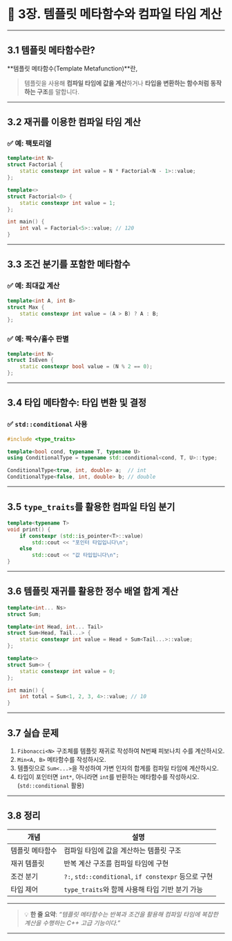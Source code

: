 # 📘 3장. 템플릿 메타함수와 컴파일 타임 계산

---

## 3.1 템플릿 메타함수란?

\*\*템플릿 메타함수(Template Metafunction)\*\*란,

> 템플릿을 사용해 **컴파일 타임에 값을 계산**하거나 **타입을 변환하는 함수처럼 동작하는 구조**를 말합니다.

---

## 3.2 재귀를 이용한 컴파일 타임 계산

### ✅ 예: 팩토리얼

```cpp
template<int N>
struct Factorial {
    static constexpr int value = N * Factorial<N - 1>::value;
};

template<>
struct Factorial<0> {
    static constexpr int value = 1;
};

int main() {
    int val = Factorial<5>::value; // 120
}
```

---

## 3.3 조건 분기를 포함한 메타함수

### ✅ 예: 최대값 계산

```cpp
template<int A, int B>
struct Max {
    static constexpr int value = (A > B) ? A : B;
};
```

### ✅ 예: 짝수/홀수 판별

```cpp
template<int N>
struct IsEven {
    static constexpr bool value = (N % 2 == 0);
};
```

---

## 3.4 타입 메타함수: 타입 변환 및 결정

### ✅ `std::conditional` 사용

```cpp
#include <type_traits>

template<bool cond, typename T, typename U>
using ConditionalType = typename std::conditional<cond, T, U>::type;

ConditionalType<true, int, double> a;  // int
ConditionalType<false, int, double> b; // double
```

---

## 3.5 `type_traits`를 활용한 컴파일 타임 분기

```cpp
template<typename T>
void print() {
    if constexpr (std::is_pointer<T>::value)
        std::cout << "포인터 타입입니다\n";
    else
        std::cout << "값 타입입니다\n";
}
```

---

## 3.6 템플릿 재귀를 활용한 정수 배열 합계 계산

```cpp
template<int... Ns>
struct Sum;

template<int Head, int... Tail>
struct Sum<Head, Tail...> {
    static constexpr int value = Head + Sum<Tail...>::value;
};

template<>
struct Sum<> {
    static constexpr int value = 0;
};

int main() {
    int total = Sum<1, 2, 3, 4>::value; // 10
}
```

---

## 3.7 실습 문제

1. `Fibonacci<N>` 구조체를 템플릿 재귀로 작성하여 N번째 피보나치 수를 계산하시오.
2. `Min<A, B>` 메타함수를 작성하시오.
3. 템플릿으로 `Sum<...>`을 작성하여 가변 인자의 합계를 컴파일 타임에 계산하시오.
4. 타입이 포인터면 `int*`, 아니라면 `int`를 반환하는 메타함수를 작성하시오. (`std::conditional` 활용)

---

## 3.8 정리

| 개념       | 설명                                              |
| -------- | ----------------------------------------------- |
| 템플릿 메타함수 | 컴파일 타임에 값을 계산하는 템플릿 구조                          |
| 재귀 템플릿   | 반복 계산 구조를 컴파일 타임에 구현                            |
| 조건 분기    | `?:`, `std::conditional`, `if constexpr` 등으로 구현 |
| 타입 제어    | `type_traits`와 함께 사용해 타입 기반 분기 가능               |

---

> 💡 **한 줄 요약**:
> *“템플릿 메타함수는 반복과 조건을 활용해 컴파일 타임에 복잡한 계산을 수행하는 C++ 고급 기능이다.”*

---

